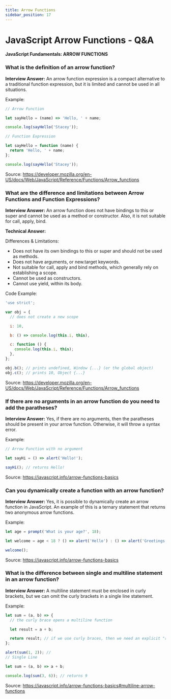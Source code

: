 ```yaml
---
title: Arrow Functions
sidebar_position: 17
---
```


# JavaScript Arrow Functions - Q&A

**JavaScript Fundamentals: ARROW FUNCTIONS**

### What is the definition of an arrow function?

**Interview Answer:** An arrow function expression is a compact alternative to a traditional function expression, but it is limited and cannot be used in all situations.

Example:

```js
// Arrow Function

let sayHello = (name) => 'Hello, ' + name;

console.log(sayHello('Stacey'));

// Function Expression

let sayHello = function (name) {
  return 'Hello, ' + name;
};

console.log(sayHello('Stacey'));
```

Source: <https://developer.mozilla.org/en-US/docs/Web/JavaScript/Reference/Functions/Arrow_functions>

### What are the difference and limitations between Arrow Functions and Function Expressions?

**Interview Answer:** An arrow function does not have bindings to this or super and cannot be used as a method or constructor. Also, it is not suitable for call, apply, bind.

**Technical Answer:**

Differences & Limitations:

- Does not have its own bindings to this or super and should not be used as methods.
- Does not have arguments, or new.target keywords.
- Not suitable for call, apply and bind methods, which generally rely on establishing a scope.
- Cannot be used as constructors.
- Cannot use yield, within its body.

Code Example:

```js
'use strict';

var obj = {
  // does not create a new scope

  i: 10,

  b: () => console.log(this.i, this),

  c: function () {
    console.log(this.i, this);
  },
};

obj.b(); // prints undefined, Window {...} (or the global object)
obj.c(); // prints 10, Object {...}
```

Source: <https://developer.mozilla.org/en-US/docs/Web/JavaScript/Reference/Functions/Arrow_functions>

### If there are no arguments in an arrow function do you need to add the paratheses?

**Interview Answer:** Yes, if there are no arguments, then the paratheses should be present in your arrow function. Otherwise, it will throw a syntax error.

Example:

```js
// Arrow Function with no argument

let sayHi = () => alert('Hello!');

sayHi(); // returns Hello!
```

Source: <https://javascript.info/arrow-functions-basics>

### Can you dynamically create a function with an arrow function?

**Interview Answer:** Yes, it is possible to dynamically create an arrow function in JavaScript. An example of this is a ternary statement that returns two anonymous arrow functions.

Example:

```js
let age = prompt('What is your age?', 18);

let welcome = age < 18 ? () => alert('Hello') : () => alert('Greetings!');

welcome();
```

Source: <https://javascript.info/arrow-functions-basics>

### What is the difference between single and multiline statement in an arrow function?

**Interview Answer:** A multiline statement must be enclosed in curly brackets, but we can omit the curly brackets in a single line statement.

Example:

```js
let sum = (a, b) => {
  // the curly brace opens a multiline function

  let result = a + b;

  return result; // if we use curly braces, then we need an explicit "return”.
};

alert(sum(1, 2)); //
// Single Line

let sum = (a, b) => a + b;

console.log(sum(3, 6)); // returns 9
```

Source: <https://javascript.info/arrow-functions-basics#multiline-arrow-functions>
